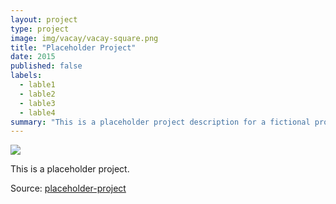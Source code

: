 ```yaml
---
layout: project
type: project
image: img/vacay/vacay-square.png
title: "Placeholder Project"
date: 2015
published: false
labels:
  - lable1
  - lable2
  - lable3
  - lable4
summary: "This is a placeholder project description for a fictional project."
---
```


<img class="img-fluid" src="../img/placeholder-image.png">

This is a placeholder project.

Source: <a href="https://github.com/placeholder-project">placeholder-project</a>
